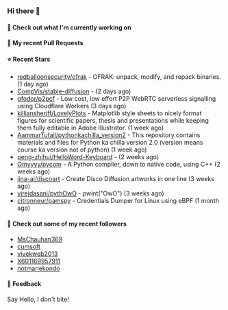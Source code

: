 ### Hi there 👋

#### 👷 Check out what I'm currently working on

#### 🔨 My recent Pull Requests


#### ⭐ Recent Stars

- [redballoonsecurity/ofrak](https://github.com/redballoonsecurity/ofrak) - OFRAK: unpack, modify, and repack binaries. (1 day ago)
- [CompVis/stable-diffusion](https://github.com/CompVis/stable-diffusion) -  (2 days ago)
- [gfodor/p2pcf](https://github.com/gfodor/p2pcf) - Low cost, low effort P2P WebRTC serverless signalling using Cloudflare Workers (3 days ago)
- [killiansheriff/LovelyPlots](https://github.com/killiansheriff/LovelyPlots) - Matplotlib style sheets to nicely format figures for scientific papers, thesis and presentations while keeping them fully editable in Adobe Illustrator. (1 week ago)
- [AammarTufail/pythonkachilla_version2](https://github.com/AammarTufail/pythonkachilla_version2) - This repository contains materials and files for Python ka chilla version 2.0 (version means course ka version not of python) (1 week ago)
- [peng-zhihui/HelloWord-Keyboard](https://github.com/peng-zhihui/HelloWord-Keyboard) -  (2 weeks ago)
- [Omyyyy/pycom](https://github.com/Omyyyy/pycom) - A Python compiler, down to native code, using C&#43;&#43; (2 weeks ago)
- [jina-ai/discoart](https://github.com/jina-ai/discoart) - Create Disco Diffusion artworks in one line (3 weeks ago)
- [virejdasani/pythOwO](https://github.com/virejdasani/pythOwO) - pwint(&#34;OwO&#34;) (3 weeks ago)
- [citronneur/pamspy](https://github.com/citronneur/pamspy) - Credentials Dumper for Linux using eBPF (1 month ago)

#### 👯 Check out some of my recent followers

- [MsChauhan369](https://github.com/MsChauhan369)
- [cumsoft](https://github.com/cumsoft)
- [vivekweb2013](https://github.com/vivekweb2013)
- [X601169957911](https://github.com/X601169957911)
- [notmariekondo](https://github.com/notmariekondo)

#### 💬 Feedback

Say Hello, I don't bite!